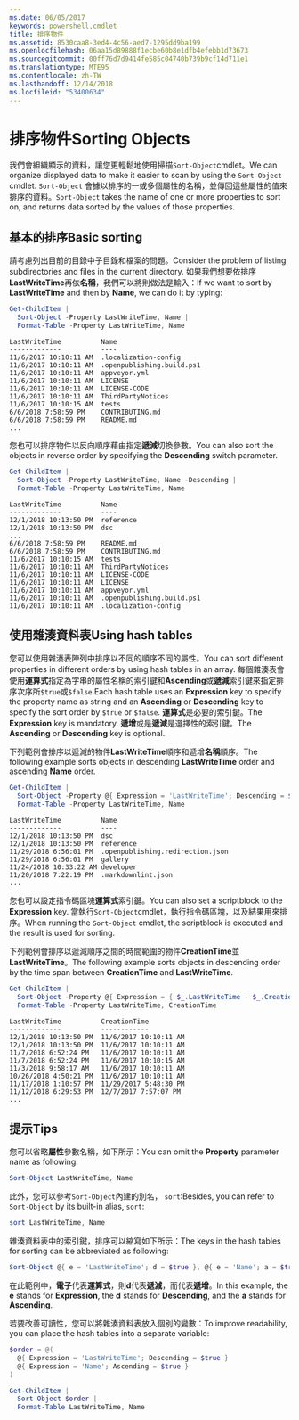 ```yaml
---
ms.date: 06/05/2017
keywords: powershell,cmdlet
title: 排序物件
ms.assetid: 8530caa8-3ed4-4c56-aed7-1295dd9ba199
ms.openlocfilehash: 06aa15d89888f1ecbe60b8e1dfb4efebb1d73673
ms.sourcegitcommit: 00ff76d7d9414fe585c04740b739b9cf14d711e1
ms.translationtype: MTE95
ms.contentlocale: zh-TW
ms.lasthandoff: 12/14/2018
ms.locfileid: "53400634"
---
```

# <a name="sorting-objects"></a><span data-ttu-id="ff8d1-103">排序物件</span><span class="sxs-lookup"><span data-stu-id="ff8d1-103">Sorting Objects</span></span>

<span data-ttu-id="ff8d1-104">我們會組織顯示的資料，讓您更輕鬆地使用掃描`Sort-Object`cmdlet。</span><span class="sxs-lookup"><span data-stu-id="ff8d1-104">We can organize displayed data to make it easier to scan by using the `Sort-Object` cmdlet.</span></span> <span data-ttu-id="ff8d1-105">`Sort-Object` 會據以排序的一或多個屬性的名稱，並傳回這些屬性的值來排序的資料。</span><span class="sxs-lookup"><span data-stu-id="ff8d1-105">`Sort-Object` takes the name of one or more properties to sort on, and returns data sorted by the values of those properties.</span></span>

## <a name="basic-sorting"></a><span data-ttu-id="ff8d1-106">基本的排序</span><span class="sxs-lookup"><span data-stu-id="ff8d1-106">Basic sorting</span></span>

<span data-ttu-id="ff8d1-107">請考慮列出目前的目錄中子目錄和檔案的問題。</span><span class="sxs-lookup"><span data-stu-id="ff8d1-107">Consider the problem of listing subdirectories and files in the current directory.</span></span>
<span data-ttu-id="ff8d1-108">如果我們想要依排序**LastWriteTime**再依**名稱**，我們可以將則做法是輸入：</span><span class="sxs-lookup"><span data-stu-id="ff8d1-108">If we want to sort by **LastWriteTime** and then by **Name**, we can do it by typing:</span></span>

```powershell
Get-ChildItem |
  Sort-Object -Property LastWriteTime, Name |
  Format-Table -Property LastWriteTime, Name
```

```output
LastWriteTime          Name
-------------          ----
11/6/2017 10:10:11 AM  .localization-config
11/6/2017 10:10:11 AM  .openpublishing.build.ps1
11/6/2017 10:10:11 AM  appveyor.yml
11/6/2017 10:10:11 AM  LICENSE
11/6/2017 10:10:11 AM  LICENSE-CODE
11/6/2017 10:10:11 AM  ThirdPartyNotices
11/6/2017 10:10:15 AM  tests
6/6/2018 7:58:59 PM    CONTRIBUTING.md
6/6/2018 7:58:59 PM    README.md
...
```

<span data-ttu-id="ff8d1-109">您也可以排序物件以反向順序藉由指定**遞減**切換參數。</span><span class="sxs-lookup"><span data-stu-id="ff8d1-109">You can also sort the objects in reverse order by specifying the **Descending** switch parameter.</span></span>

```powershell
Get-ChildItem |
  Sort-Object -Property LastWriteTime, Name -Descending |
  Format-Table -Property LastWriteTime, Name
```

```output
LastWriteTime          Name
-------------          ----
12/1/2018 10:13:50 PM  reference
12/1/2018 10:13:50 PM  dsc
...
6/6/2018 7:58:59 PM    README.md
6/6/2018 7:58:59 PM    CONTRIBUTING.md
11/6/2017 10:10:15 AM  tests
11/6/2017 10:10:11 AM  ThirdPartyNotices
11/6/2017 10:10:11 AM  LICENSE-CODE
11/6/2017 10:10:11 AM  LICENSE
11/6/2017 10:10:11 AM  appveyor.yml
11/6/2017 10:10:11 AM  .openpublishing.build.ps1
11/6/2017 10:10:11 AM  .localization-config
```

## <a name="using-hash-tables"></a><span data-ttu-id="ff8d1-110">使用雜湊資料表</span><span class="sxs-lookup"><span data-stu-id="ff8d1-110">Using hash tables</span></span>

<span data-ttu-id="ff8d1-111">您可以使用雜湊表陣列中排序以不同的順序不同的屬性。</span><span class="sxs-lookup"><span data-stu-id="ff8d1-111">You can sort different properties in different orders by using hash tables in an array.</span></span>
<span data-ttu-id="ff8d1-112">每個雜湊表會使用**運算式**指定為字串的屬性名稱的索引鍵和**Ascending**或**遞減**索引鍵來指定排序次序所`$true`或`$false`.</span><span class="sxs-lookup"><span data-stu-id="ff8d1-112">Each hash table uses an **Expression** key to specify the property name as string and an **Ascending** or **Descending** key to specify the sort order by `$true` or `$false`.</span></span>
<span data-ttu-id="ff8d1-113">**運算式**是必要的索引鍵。</span><span class="sxs-lookup"><span data-stu-id="ff8d1-113">The **Expression** key is mandatory.</span></span>
<span data-ttu-id="ff8d1-114">**遞增**或是**遞減**是選擇性的索引鍵。</span><span class="sxs-lookup"><span data-stu-id="ff8d1-114">The **Ascending** or **Descending** key is optional.</span></span>

<span data-ttu-id="ff8d1-115">下列範例會排序以遞減的物件**LastWriteTime**順序和遞增**名稱**順序。</span><span class="sxs-lookup"><span data-stu-id="ff8d1-115">The following example sorts objects in descending **LastWriteTime** order and ascending **Name** order.</span></span>

```powershell
Get-ChildItem |
  Sort-Object -Property @{ Expression = 'LastWriteTime'; Descending = $true }, @{ Expression = 'Name'; Ascending = $true } |
  Format-Table -Property LastWriteTime, Name
```

```output
LastWriteTime          Name
-------------          ----
12/1/2018 10:13:50 PM  dsc
12/1/2018 10:13:50 PM  reference
11/29/2018 6:56:01 PM  .openpublishing.redirection.json
11/29/2018 6:56:01 PM  gallery
11/24/2018 10:33:22 AM developer
11/20/2018 7:22:19 PM  .markdownlint.json
...
```

<span data-ttu-id="ff8d1-116">您也可以設定指令碼區塊**運算式**索引鍵。</span><span class="sxs-lookup"><span data-stu-id="ff8d1-116">You can also set a scriptblock to the **Expression** key.</span></span>
<span data-ttu-id="ff8d1-117">當執行`Sort-Object`cmdlet，執行指令碼區塊，以及結果用來排序。</span><span class="sxs-lookup"><span data-stu-id="ff8d1-117">When running the `Sort-Object` cmdlet, the scriptblock is executed and the result is used for sorting.</span></span>

<span data-ttu-id="ff8d1-118">下列範例會排序以遞減順序之間的時間範圍的物件**CreationTime**並**LastWriteTime**。</span><span class="sxs-lookup"><span data-stu-id="ff8d1-118">The following example sorts objects in descending order by the time span between **CreationTime** and **LastWriteTime**.</span></span>

```powershell
Get-ChildItem |
  Sort-Object -Property @{ Expression = { $_.LastWriteTime - $_.CreationTime }; Descending = $true } |
  Format-Table -Property LastWriteTime, CreationTime
```

```output
LastWriteTime          CreationTime
-------------          ------------
12/1/2018 10:13:50 PM  11/6/2017 10:10:11 AM
12/1/2018 10:13:50 PM  11/6/2017 10:10:11 AM
11/7/2018 6:52:24 PM   11/6/2017 10:10:11 AM
11/7/2018 6:52:24 PM   11/6/2017 10:10:15 AM
11/3/2018 9:58:17 AM   11/6/2017 10:10:11 AM
10/26/2018 4:50:21 PM  11/6/2017 10:10:11 AM
11/17/2018 1:10:57 PM  11/29/2017 5:48:30 PM
11/12/2018 6:29:53 PM  12/7/2017 7:57:07 PM
...
```

## <a name="tips"></a><span data-ttu-id="ff8d1-119">提示</span><span class="sxs-lookup"><span data-stu-id="ff8d1-119">Tips</span></span>

<span data-ttu-id="ff8d1-120">您可以省略**屬性**參數名稱，如下所示：</span><span class="sxs-lookup"><span data-stu-id="ff8d1-120">You can omit the **Property** parameter name as following:</span></span>

```powershell
Sort-Object LastWriteTime, Name
```

<span data-ttu-id="ff8d1-121">此外，您可以參考`Sort-Object`內建的別名， `sort`:</span><span class="sxs-lookup"><span data-stu-id="ff8d1-121">Besides, you can refer to `Sort-Object` by its built-in alias, `sort`:</span></span>

```powershell
sort LastWriteTime, Name
```

<span data-ttu-id="ff8d1-122">雜湊資料表中的索引鍵，排序可以縮寫如下所示：</span><span class="sxs-lookup"><span data-stu-id="ff8d1-122">The keys in the hash tables for sorting can be abbreviated as following:</span></span>

```powershell
Sort-Object @{ e = 'LastWriteTime'; d = $true }, @{ e = 'Name'; a = $true }
```

<span data-ttu-id="ff8d1-123">在此範例中，**電子**代表**運算式**，則**d**代表**遞減**，而代表**遞增**。</span><span class="sxs-lookup"><span data-stu-id="ff8d1-123">In this example, the **e** stands for **Expression**, the **d** stands for **Descending**, and the **a** stands for **Ascending**.</span></span>

<span data-ttu-id="ff8d1-124">若要改善可讀性，您可以將雜湊資料表放入個別的變數：</span><span class="sxs-lookup"><span data-stu-id="ff8d1-124">To improve readability, you can place the hash tables into a separate variable:</span></span>

```powershell
$order = @(
  @{ Expression = 'LastWriteTime'; Descending = $true }
  @{ Expression = 'Name'; Ascending = $true }
)

Get-ChildItem |
  Sort-Object $order |
  Format-Table LastWriteTime, Name
```